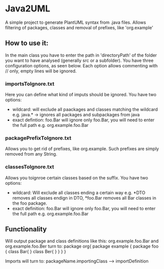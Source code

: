 # Java2UML
A simple project to generate PlantUML syntax from .java files. Allows filtering of packages, classes and removal of prefixes, like 'org.example'

## How to use it:
In the main class you have to enter the path in 'directoryPath' of the folder you want to have analysed (generally src or a subfolder).
You have three configuration options, as seen below. Each option allows commenting with // only, empty lines will be ignored.
### importsToIgnore.txt
Here you can define what kind of imputs should be ignored. You have two options:
- wildcard: will exclude all paackages and classes matching the wildcard e.g. java.* -> ignores all packages and subpackages from java
- exact defintion: foo.Bar will ignore only foo.Bar, you will need to enter the full path e.g. org.example.foo.Bar

### packagePrefixToIgnore.txt
Allows you to get rid of prefixes, like org.example. Such prefixes are simply removed from any String.

### classesToIgnore.txt
Allows you toignroe certain classes based on the suffix. You have two options:
- wildcard: Will exclude all classes ending a certain way e.g. *DTO removes all classes endign in DTO, *foo.Bar removes all Bar classes in the foo package.
- exact definition: foo.Bar will ignore only foo.Bar, you will need to enter the full path e.g. org.example.foo.Bar

## Functionality
Will output package and class definitions like this: org.example.foo.Bar and org.example.foo.Ber turn to:
package org{
package example {
package foo {
class Bar{
}
class Ber{
}
}
}
}

Imports will turn to:
packageName.importingClass --> importDefinition
